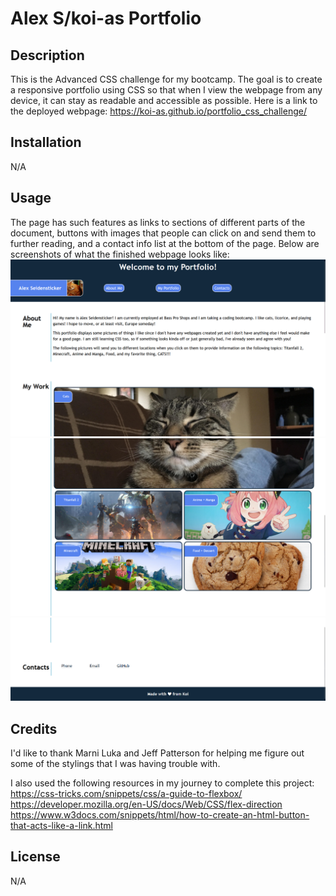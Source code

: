 # Alex S/koi-as Portfolio

## Description

This is the Advanced CSS challenge for my bootcamp. The goal is to create a responsive portfolio using CSS so that when I view the webpage from any device, it can stay as readable and accessible as possible. Here is a link to the deployed webpage: https://koi-as.github.io/portfolio_css_challenge/

## Installation

N/A

## Usage 

The page has such features as links to sections of different parts of the document, buttons with images that people can click on and send them to further reading, and a contact info list at the bottom of the page. Below are screenshots of what the finished webpage looks like:
![Portfolio Preview](./assets/images/portfolioScreenshot1.png)
![Portfolio Preview](./assets/images/portfolioScreenshot2.png)
![Portfolio Preview](./assets/images/portfolioScreenshot3.png)

## Credits

I'd like to thank Marni Luka and Jeff Patterson for helping me figure out some of the stylings that I was having trouble with.

I also used the following resources in my journey to complete this project: <br />
https://css-tricks.com/snippets/css/a-guide-to-flexbox/ <br />
https://developer.mozilla.org/en-US/docs/Web/CSS/flex-direction <br />
https://www.w3docs.com/snippets/html/how-to-create-an-html-button-that-acts-like-a-link.html

## License

N/A
